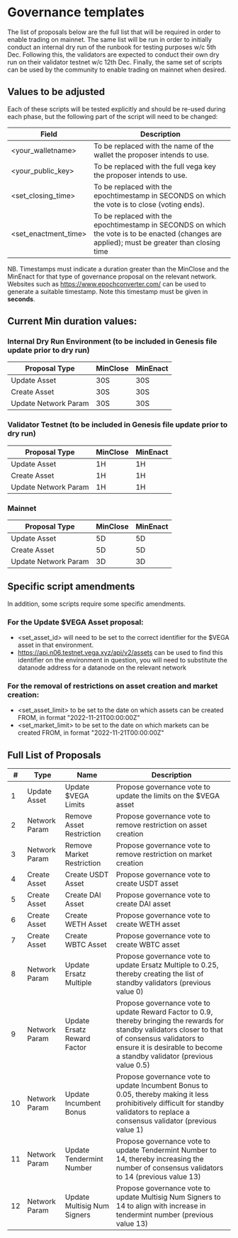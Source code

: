 # Governance templates

The list of proposals below are the full list that will be required in order to enable trading on mainnet.
The same list will be run in order to initially conduct an internal dry run of the runbook for testing purposes w/c 5th Dec.
Following this, the validators are expected to conduct their own dry run on their validator testnet w/c 12th Dec.
Finally, the same set of scripts can be used by the community to enable trading on mainnet when desired.

## Values to be adjusted
Each of these scripts will be tested explicitly and should be re-used during each phase, but the following part of the script will need to be changed:

| Field      | Description |
| ----------- | ----------- |
| <your_walletname>      | To be replaced with the name of the wallet the proposer intends to use.|
| <your_public_key>   | To be replaced with the full vega key the proposer intends to use.|
| <set_closing_time>|To be replaced with the epochtimestamp in SECONDS on which the vote is to close (voting ends).|
| <set_enactment_time>|To be replaced with the epochtimestamp in SECONDS on which the vote is to be enacted (changes are applied); must be greater than closing time|

NB. 
Timestamps must indicate a duration greater than the MinClose and the MinEnact for that type of governance proposal on the relevant network.
Websites such as https://www.epochconverter.com/ can be used to generate a suitable timestamp.  Note this timestamp must be given in **seconds**. 

## Current Min duration values:
  
### Internal Dry Run Environment (to be included in Genesis file update prior to dry run)
| Proposal Type      | MinClose |MinEnact |
| ----------- | ----------- |----------- |
| Update Asset      | 30S       |30S       |
| Create Asset   | 30S        |30S       |
| Update Network Param   | 30S        |30S       |

  
### Validator Testnet (to be included in Genesis file update prior to dry run)
| Proposal Type      | MinClose |MinEnact |
| ----------- | ----------- |----------- |
| Update Asset      | 1H       |1H       |
| Create Asset   | 1H        |1H       |
| Update Network Param   | 1H        |1H       |

### Mainnet
| Proposal Type      | MinClose |MinEnact |
| ----------- | ----------- |----------- |
| Update Asset      | 5D       |5D       |
| Create Asset   | 5D        |5D       |
| Update Network Param   | 3D        |3D       |
  
  
## Specific script amendments
In addition, some scripts require some specific amendments.

### For the Update $VEGA Asset proposal:

- <set_asset_id> will need to be set to the correct identifier for the $VEGA asset in that environment.
- https://api.n06.testnet.vega.xyz/api/v2/assets can be used to find this identifier on the environment in question, you will need to substitute the datanode address for a datanode on the relevant network
  
### For the removal of  restrictions on asset creation and market creation:

- <set_asset_limit> to be set to the date on which assets can be created FROM, in format "2022-11-21T00:00:00Z"
- <set_market_limit> to be set to the date on which markets can be created FROM, in format "2022-11-21T00:00:00Z"

## Full List of Proposals

  
  | #   | Type           | Name                        | Description |
  | --- | -------------- |---------------------------- |----------- |
  | 1   | Update Asset   |Update $VEGA Limits          |Propose governance vote to update the limits on the $VEGA asset|
  | 2   | Network Param  |Remove Asset Restriction     |Propose governance vote to remove restriction on asset creation       |
  | 3   | Network Param  |Remove Market Restriction    |Propose governance vote to remove restriction on market creation       |
  | 4   | Create Asset   |Create USDT Asset            |Propose governance vote to create USDT asset       |
  | 5   | Create Asset   |Create DAI Asset             |Propose governance vote to create DAI asset       |
  | 6   | Create Asset   |Create WETH Asset            |Propose governance vote to create WETH asset       |
  | 7   | Create Asset   |Create WBTC Asset            |Propose governance vote to create WBTC asset       |
  | 8   | Network Param  |Update Ersatz Multiple       |Propose governance vote to update Ersatz Multiple to 0.25, thereby creating the list of standby validators (previous value 0)       |
  | 9   | Network Param  |Update Ersatz Reward Factor  |Propose governance vote to update Reward Factor to 0.9, thereby bringing the rewards for standby validators closer to that of consensus validators to ensure it is desirable to become a standby validator (previous value 0.5)      |
  | 10  | Network Param  |Update Incumbent Bonus       |Propose governance vote to update Incumbent Bonus to 0.05, thereby making it less prohibitively difficult for standby validators to replace a consensus validator (previous value 1)      |
  | 11  | Network Param  |Update Tendermint Number     |Propose governance vote to update Tendermint Number to 14, thereby increasing the number of consensus validators to 14 (previous value 13)       |
  | 12  | Network Param  |Update Multisig Num Signers  |Propose governance vote to update Multisig Num Signers to 14 to align with increase in tendermint number (previous value 13)       |
  
  
